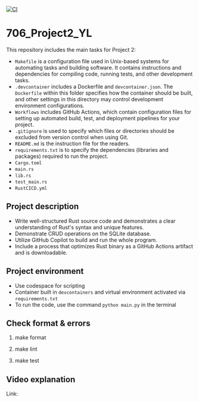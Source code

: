 [![CI](https://github.com/nogibjj/706_Week01_YL/actions/workflows/cicd.yml/badge.svg)](https://github.com/nogibjj/706_Week01_YL/actions/workflows/cicd.yml)

# 706_Project2_YL

This repository includes the main tasks for Project 2:

* `Makefile` is a configuration file used in Unix-based systems for automating tasks and building software. It contains instructions and dependencies for compiling code, running tests, and other development tasks.
* `.devcontainer` includes a Dockerfile and `devcontainer.json`. The `Dockerfile` within this folder specifies how the container should be built, and other settings in this directory may control development environment configurations.
* `Workflows` includes GitHub Actions, which contain configuration files for setting up automated build, test, and deployment pipelines for your project.
* `.gitignore` is used to specify which files or directories should be excluded from version control when using Git.
* `README.md` is the instruction file for the readers.
* `requirements.txt` is to specify the dependencies (libraries and packages) required to run the project.
* `Cargo.toml`
* `main.rs`
* `lib.rs`
* `test_main.rs`
* `RustCICD.yml`

## Project description

* Write well-structured Rust source code and demonstrates a clear understanding of Rust's syntax and unique features.
* Demonstrate CRUD operations on the SQLite database.
* Utilize GitHub Copilot to build and run the whole program.
* Include a process that optimizes Rust binary as a GitHub Actions artifact and is downloadable.

## Project environment

* Use codespace for scripting
* Container built in `devcontainers` and virtual environment activated via `requirements.txt`
* To run the code, use the command `python main.py` in the terminal

## Check format & errors

1. make format

2. make lint

3. make test

## Video explanation

Link: